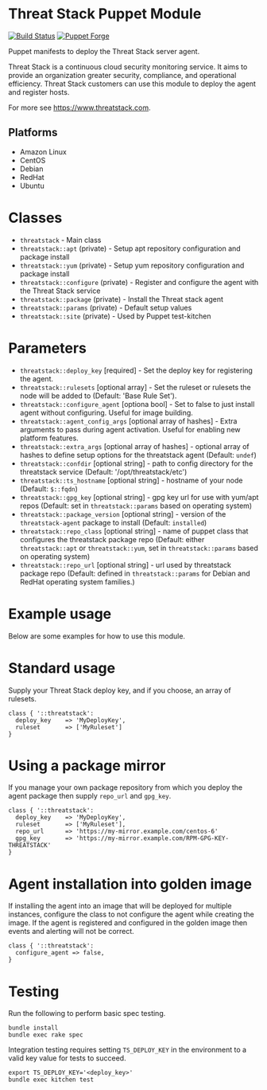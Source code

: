 Threat Stack Puppet Module
================

[![Build Status](https://travis-ci.org/threatstack/threatstack-puppet.svg?branch=master)][travis]
[![Puppet Forge](http://img.shields.io/puppetforge/v/threatstack/threatstack.svg)][module]

[travis]: https://travis-ci.org/threatstack/threatstack-puppet
[module]: https://forge.puppetlabs.com/threatstack/threatstack

Puppet manifests to deploy the Threat Stack server agent.

Threat Stack is a continuous cloud security monitoring service. It aims to provide an organization greater security, compliance, and operational efficiency.  Threat Stack customers can use this module to deploy the agent and register hosts.

For more see https://www.threatstack.com.

Platforms
---------

* Amazon Linux
* CentOS
* Debian
* RedHat
* Ubuntu

Classes
=======

* `threatstack` - Main class
* `threatstack::apt` (private) - Setup apt repository configuration and package install
* `threatstack::yum` (private) - Setup yum repository configuration and package install
* `threatstack::configure` (private) - Register and configure the agent with the Threat Stack service
* `threatstack::package` (private) - Install the Threat stack agent
* `threatstack::params` (private) - Default setup values
* `threatstack::site` (private) - Used by Puppet test-kitchen

Parameters
=====

* `threatstack::deploy_key` [required] - Set the deploy key for registering the agent.
* `threatstack::rulesets` [optional array] - Set the ruleset or rulesets the node will be added to (Default: 'Base Rule Set').
* `threatstack::configure_agent` [optiona bool] - Set to false to just install agent without configuring. Useful for image building.
* `threatstack::agent_config_args` [optional array of hashes] - Extra arguments to pass during agent activation. Useful for enabling new platform features.
* `threatstack::extra_args` [optional array of hashes] - optional array of hashes to define setup options for the threatstack agent (Default: `undef`)
* `threatstack::confdir` [optional string] - path to config directory for the threatstack service (Default: '/opt/threatstack/etc')
* `threatstack::ts_hostname` [optional string] - hostname of your node (Default: `$::fqdn`)
* `threatstack::gpg_key` [optional string] - gpg key url for use with yum/apt repos (Default: set in `threatstack::params` based on operating system)
* `threatstack::package_version` [optional string] - version of the `threatstack-agent` package to install (Default: `installed`)
* `threatstack::repo_class` [optional string] - name of puppet class that configures the threatstack package repo (Default: either `threatstack::apt` or `threatstack::yum`, set in `threatstack::params` based on operating system)
* `threatstack::repo_url` [optional string] - url used by threatstack package repo (Default: defined in `threatstack::params` for Debian and RedHat operating system families.)

Example usage
=====
Below are some examples for how to use this module.

Standard usage
===
Supply your Threat Stack deploy key, and if you choose, an array of rulesets.
```
class { '::threatstack':
  deploy_key    => 'MyDeployKey',
  ruleset       => ['MyRuleset']
}
```
Using a package mirror
===
If you manage your own package repository from which you deploy the agent package then supply `repo_url` and `gpg_key`.
```
class { '::threatstack':
  deploy_key    => 'MyDeployKey',
  ruleset       => ['MyRuleset'],
  repo_url      => 'https://my-mirror.example.com/centos-6'
  gpg_key       => 'https://my-mirror.example.com/RPM-GPG-KEY-THREATSTACK'
}
```

Agent installation into golden image
===
If installing the agent into an image that will be deployed for multiple instances, configure the class to not configure the agent while creating the image.  If the agent is registered and configured in the golden image then events and alerting will not be correct.
```
class { '::threatstack':
  configure_agent => false,
}
```

Testing
=======
Run the following to perform basic spec testing.
```
bundle install
bundle exec rake spec
```

Integration testing requires setting `TS_DEPLOY_KEY` in the environment to a valid key value for tests to succeed.
```
export TS_DEPLOY_KEY='<deploy_key>'
bundle exec kitchen test
```
